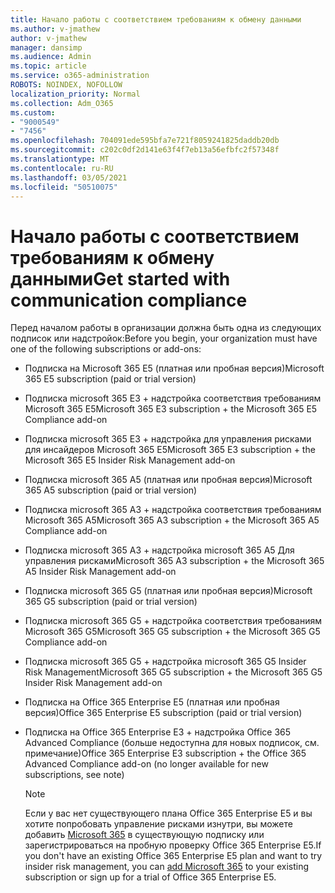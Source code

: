 ```yaml
---
title: Начало работы с соответствием требованиям к обмену данными
ms.author: v-jmathew
author: v-jmathew
manager: dansimp
ms.audience: Admin
ms.topic: article
ms.service: o365-administration
ROBOTS: NOINDEX, NOFOLLOW
localization_priority: Normal
ms.collection: Adm_O365
ms.custom:
- "9000549"
- "7456"
ms.openlocfilehash: 704091ede595bfa7e721f8059241825daddb20db
ms.sourcegitcommit: c202c0df2d141e63f4f7eb13a56efbfc2f57348f
ms.translationtype: MT
ms.contentlocale: ru-RU
ms.lasthandoff: 03/05/2021
ms.locfileid: "50510075"
---
```

# <a name="get-started-with-communication-compliance"></a><span data-ttu-id="b02d4-102">Начало работы с соответствием требованиям к обмену данными</span><span class="sxs-lookup"><span data-stu-id="b02d4-102">Get started with communication compliance</span></span>

<span data-ttu-id="b02d4-103">Перед началом работы в организации должна быть одна из следующих подписок или надстройок:</span><span class="sxs-lookup"><span data-stu-id="b02d4-103">Before you begin, your organization must have one of the following subscriptions or add-ons:</span></span>

* <span data-ttu-id="b02d4-104">Подписка на Microsoft 365 E5 (платная или пробная версия)</span><span class="sxs-lookup"><span data-stu-id="b02d4-104">Microsoft 365 E5 subscription (paid or trial version)</span></span>
* <span data-ttu-id="b02d4-105">Подписка microsoft 365 E3 + надстройка соответствия требованиям Microsoft 365 E5</span><span class="sxs-lookup"><span data-stu-id="b02d4-105">Microsoft 365 E3 subscription + the Microsoft 365 E5 Compliance add-on</span></span>
* <span data-ttu-id="b02d4-106">Подписка microsoft 365 E3 + надстройка для управления рисками для инсайдеров Microsoft 365 E5</span><span class="sxs-lookup"><span data-stu-id="b02d4-106">Microsoft 365 E3 subscription + the Microsoft 365 E5 Insider Risk Management add-on</span></span>
* <span data-ttu-id="b02d4-107">Подписка microsoft 365 A5 (платная или пробная версия)</span><span class="sxs-lookup"><span data-stu-id="b02d4-107">Microsoft 365 A5 subscription (paid or trial version)</span></span>
* <span data-ttu-id="b02d4-108">Подписка microsoft 365 A3 + надстройка соответствия требованиям Microsoft 365 A5</span><span class="sxs-lookup"><span data-stu-id="b02d4-108">Microsoft 365 A3 subscription + the Microsoft 365 A5 Compliance add-on</span></span>
* <span data-ttu-id="b02d4-109">Подписка microsoft 365 A3 + надстройка microsoft 365 A5 Для управления рисками</span><span class="sxs-lookup"><span data-stu-id="b02d4-109">Microsoft 365 A3 subscription + the Microsoft 365 A5 Insider Risk Management add-on</span></span>
* <span data-ttu-id="b02d4-110">Подписка microsoft 365 G5 (платная или пробная версия)</span><span class="sxs-lookup"><span data-stu-id="b02d4-110">Microsoft 365 G5 subscription (paid or trial version)</span></span>
* <span data-ttu-id="b02d4-111">Подписка microsoft 365 G5 + надстройка соответствия требованиям Microsoft 365 G5</span><span class="sxs-lookup"><span data-stu-id="b02d4-111">Microsoft 365 G5 subscription + the Microsoft 365 G5 Compliance add-on</span></span>
* <span data-ttu-id="b02d4-112">Подписка microsoft 365 G5 + надстройка microsoft 365 G5 Insider Risk Management</span><span class="sxs-lookup"><span data-stu-id="b02d4-112">Microsoft 365 G5 subscription + the Microsoft 365 G5 Insider Risk Management add-on</span></span>
* <span data-ttu-id="b02d4-113">Подписка на Office 365 Enterprise E5 (платная или пробная версия)</span><span class="sxs-lookup"><span data-stu-id="b02d4-113">Office 365 Enterprise E5 subscription (paid or trial version)</span></span>
* <span data-ttu-id="b02d4-114">Подписка на Office 365 Enterprise E3 + надстройка Office 365 Advanced Compliance (больше недоступна для новых подписок, см. примечание)</span><span class="sxs-lookup"><span data-stu-id="b02d4-114">Office 365 Enterprise E3 subscription + the Office 365 Advanced Compliance add-on (no longer available for new subscriptions, see note)</span></span>

    > [!NOTE]
    > <span data-ttu-id="b02d4-115">Если у вас нет существующего плана Office 365 Enterprise E5 и вы хотите попробовать управление рисками изнутри, вы можете добавить [Microsoft 365](https://go.microsoft.com/fwlink/?linkid=2130508) в существующую подписку или зарегистрироваться на пробную проверку Office 365 Enterprise E5.</span><span class="sxs-lookup"><span data-stu-id="b02d4-115">If you don't have an existing Office 365 Enterprise E5 plan and want to try insider risk management, you can [add Microsoft 365](https://go.microsoft.com/fwlink/?linkid=2130508) to your existing subscription or sign up for a trial of Office 365 Enterprise E5.</span></span>
